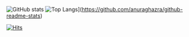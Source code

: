 

![GitHub stats](https://github-readme-stats.vercel.app/api?username=eenzzi&show_icons=true&theme=radical)
![Top Langs](https://github-readme-stats.vercel.app/api/top-langs/?username=eenzzi)](https://github.com/anuraghazra/github-readme-stats)


[![Hits](https://hits.seeyoufarm.com/api/count/incr/badge.svg?url=https%3A%2F%2Fgithub.com%2Feenzzi%2Fhit-counter&count_bg=%2379C83D&title_bg=%23555555&icon=&icon_color=%23E7E7E7&title=hits&edge_flat=false)](https://hits.seeyoufarm.com)


